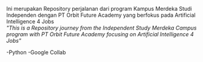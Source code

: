 Ini merupakan Repository perjalanan dari program Kampus Merdeka Studi Independen dengan PT Orbit Future Academy yang berfokus pada Artificial Intelligence 4 Jobs<br>
<i>"This is a Repository journey from the Independent Study Merdeka Campus program with PT Orbit Future Academy focusing on Artificial Intelligence 4 Jobs"</i>

-Python
-Google Collab
